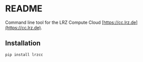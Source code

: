 # README

Command line tool for the LRZ Compute Cloud
[https://cc.lrz.de](https://cc.lrz.de).

## Installation

```bash
pip install lrzcc
```
